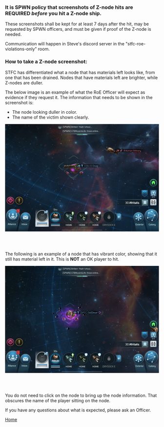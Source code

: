### It is SPWN policy that screenshots of Z-node hits are REQUIRED *before* you hit a Z-node ship.

These screenshots shall be kept for at least 7 days after the hit, may be requested by SPWN officers, and must be given if proof of the Z-node is needed.

Communication will happen in Steve's discord server in the "stfc-roe-violations-only" room.

### How to take a Z-node screenshot:

STFC has differentiated what a node that has materials left looks like, from one that has been drained. Nodes that have materials left are brighter, while Z-nodes are duller.

The below image is an example of what the RoE Officer will expect as evidence if they request it. The information that needs to be shown in the screenshot is:
  - The node looking duller in color.
  - The name of the victim shown clearly.

![An image of a gas node that is dull in color showing that it has been emptied.](https://github.com/KyreSPWN/SPWN/blob/main/Z-node.jpg)

<br><br>

The following is an example of a node that has vibrant color, showing that it still has material left in it. This is **NOT** an OK player to hit.

![An image of a gas node that is vibrant in color showing that it still has material left in it.](https://github.com/KyreSPWN/SPWN/blob/main/ActiveNode.jpg)

<br><br>

You do not need to click on the node to bring up the node information. That obscures the name of the player sitting on the node.

If you have any questions about what is expected, please ask an Officer.

[Home](https://github.com/KyreSPWN/SPWN)
